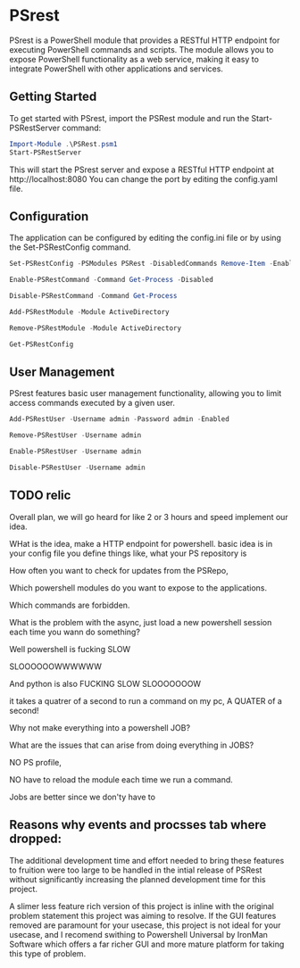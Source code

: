 # PSrest

PSrest is a PowerShell module that provides a RESTful HTTP endpoint for executing PowerShell commands and scripts. The module allows you to expose PowerShell functionality as a web service, making it easy to integrate PowerShell with other applications and services.

## Getting Started

To get started with PSrest, import the PSRest module and run the Start-PSRestServer command:

```powershell
Import-Module .\PSRest.psm1
Start-PSRestServer
```

This will start the PSrest server and expose a RESTful HTTP endpoint at http://localhost:8080
You can change the port by editing the config.yaml file.

## Configuration

The application can be configured by editing the config.ini file or by using the Set-PSRestConfig command. 

```powershell
Set-PSRestConfig -PSModules PSRest -DisabledCommands Remove-Item -EnabledCommands Get-Process
```

```powershell
Enable-PSRestCommand -Command Get-Process -Disabled
```

```powershell
Disable-PSRestCommand -Command Get-Process
```

```powershell
Add-PSRestModule -Module ActiveDirectory
```

```powershell
Remove-PSRestModule -Module ActiveDirectory
```

```powershell
Get-PSRestConfig
```

## User Management
PSrest features basic user management functionality, allowing you to limit access commands executed by a given user. 

```powershell
Add-PSRestUser -Username admin -Password admin -Enabled
```

```powershell
Remove-PSRestUser -Username admin
```

```powershell
Enable-PSRestUser -Username admin
```

```powershell
Disable-PSRestUser -Username admin
```


## TODO relic
Overall plan, we will go heard for like 2 or 3 hours and speed implement our idea.


WHat is the idea, make a HTTP endpoint for powershell. basic idea is in your config file you define things like, what your PS repository is

How often you want to check for updates from the PSRepo,

Which powershell modules do you want to expose to the applications. 

Which commands are forbidden. 


What is the problem with the async, just load a new powershell session each time you wann do something? 


Well powershell is fucking SLOW


SLOOOOOOWWWWWW

And python is also FUCKING SLOW SLOOOOOOOW


it takes a quatrer of a second to run a command on my pc, A QUATER of a second! 



Why not make everything into a powershell JOB? 

What are the issues that can arise from doing everything in JOBS? 

NO PS profile, 

NO have to reload the module each time we run a command. 

Jobs are better since we don'ty have to 


## Reasons why events and procsses tab where dropped:

The additional development time and effort needed to bring these features to
fruition were too large to be handled in the intial release of PSRest without
significantly increasing the planned development time for this project.

A slimer less feature rich version of this project is inline with the original
problem statement this project was aiming to resolve. If the GUI features removed
are paramount for your usecase, this project is not ideal for your usecase, and
I recomend swithing to Powershell Universal by IronMan Software which offers a far
richer GUI and more mature platform for taking this type of problem. 

